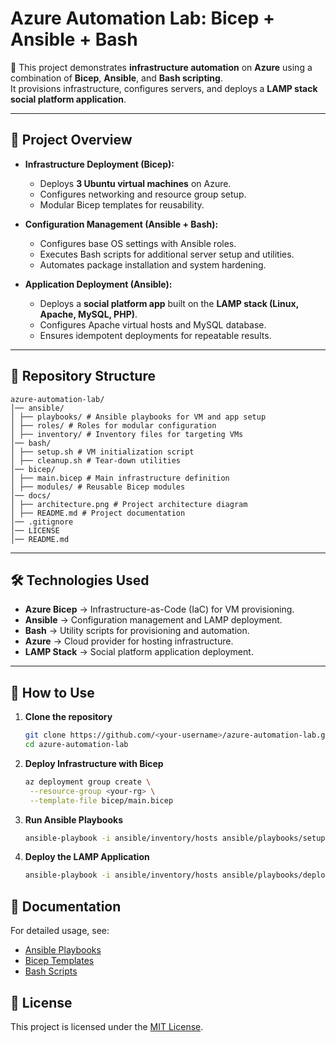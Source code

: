 # Azure Automation Lab: Bicep + Ansible + Bash

🚀 This project demonstrates **infrastructure automation** on **Azure** using a combination of **Bicep**, **Ansible**, and **Bash scripting**.  
It provisions infrastructure, configures servers, and deploys a **LAMP stack social platform application**.

---

## 📑 Project Overview

- **Infrastructure Deployment (Bicep):**
  - Deploys **3 Ubuntu virtual machines** on Azure.
  - Configures networking and resource group setup.
  - Modular Bicep templates for reusability.

- **Configuration Management (Ansible + Bash):**
  - Configures base OS settings with Ansible roles.
  - Executes Bash scripts for additional server setup and utilities.
  - Automates package installation and system hardening.

- **Application Deployment (Ansible):**
  - Deploys a **social platform app** built on the **LAMP stack (Linux, Apache, MySQL, PHP)**.
  - Configures Apache virtual hosts and MySQL database.
  - Ensures idempotent deployments for repeatable results.

---

## 📂 Repository Structure

```
azure-automation-lab/
│── ansible/
│ ├── playbooks/ # Ansible playbooks for VM and app setup
│ ├── roles/ # Roles for modular configuration
│ ├── inventory/ # Inventory files for targeting VMs
│── bash/
│ ├── setup.sh # VM initialization script
│ ├── cleanup.sh # Tear-down utilities
│── bicep/
│ ├── main.bicep # Main infrastructure definition
│ ├── modules/ # Reusable Bicep modules
│── docs/
│ ├── architecture.png # Project architecture diagram
│ ├── README.md # Project documentation
│── .gitignore
│── LICENSE
│── README.md
```


---

## 🛠️ Technologies Used

- **Azure Bicep** → Infrastructure-as-Code (IaC) for VM provisioning.  
- **Ansible** → Configuration management and LAMP deployment.  
- **Bash** → Utility scripts for provisioning and automation.  
- **Azure** → Cloud provider for hosting infrastructure.  
- **LAMP Stack** → Social platform application deployment.  

---

## 🚀 How to Use

1. **Clone the repository**

   ```bash
   git clone https://github.com/<your-username>/azure-automation-lab.git
   cd azure-automation-lab
   ```

2. **Deploy Infrastructure with Bicep**

   ```bash
   az deployment group create \
    --resource-group <your-rg> \
    --template-file bicep/main.bicep
   ```

3. **Run Ansible Playbooks**

   ```bash
   ansible-playbook -i ansible/inventory/hosts ansible/playbooks/setup.yml
   ```

4. **Deploy the LAMP Application**

   ```bash
   ansible-playbook -i ansible/inventory/hosts ansible/playbooks/deploy-lamp.yml
   ```


## 📖 Documentation

For detailed usage, see:

 - [Ansible Playbooks](./ansible/playbooks/)
 - [Bicep Templates](./bicep/)
 - [Bash Scripts](./bash/)

## 📜 License

This project is licensed under the [MIT License](./LICENSE).